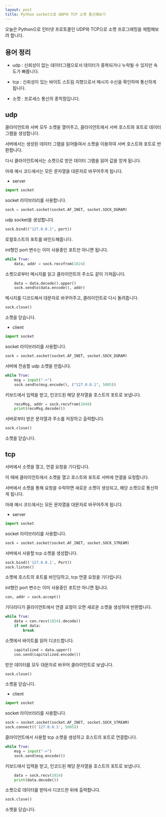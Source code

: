 ```yaml
---
layout: post
title: Python socket으로 UDP와 TCP 소켓 통신해보기
---
```


오늘은 Python으로 인터넷 프로토콜인 UDP와 TCP으로 소켓 프로그래밍을 체험해보려 합니다.

## 용어 정리

- udp : 신뢰성이 없는 데이터그램으로서 데이터가 중복되거나 누락될 수 있지만 속도가 빠릅니다.

- tcp : 신뢰성이 있는 바이트 스트림 지향으로서 메시지 수신을 확인하며 통신하게 됩니다.

* 소켓 : 프로세스 통신의 종착점입니다.

## udp

클라이언트와 서버 모두 소켓을 열어주고, 클라이언트에서 서버 호스트와 포트로 데이터그램을 생성합니다.

서버에서는 생성된 데이터 그램을 읽어들여서 소켓을 이용하여 서버 호스트와 포트로 반환합니다.

다시 클라이언트에서는 소켓으로 받은 데이터 그램을 읽어 값을 얻게 됩니다.

아래 예시 코드에서는 모든 문자열을 대문자로 바꾸어주게 됩니다.

- server

```python
import socket
```

socket 라이브러리를 사용합니다.

```python
sock = socket.socket(socket.AF_INET, socket.SOCK_DGRAM)
```

udp socket을 생성합니다.

```python
sock.bind(("127.0.0.1", port))
```

로컬호스트의 포트를 바인드해줍니다.

int형인 port 변수는 이미 사용중인 포트만 아니면 됩니다.

```python
while True:
    data, addr = sock.recvfrom(1024)
```

소켓으로부터 메시지를 읽고 클라이언트의 주소도 같이 가져옵니다.

```python
    data = data.decode().upper()
    sock.sendto(data.encode(), addr)
```

메시지를 디코드해서 대문자로 바꾸어주고, 클라이언트로 다시 돌려줍니다.

```python
sock.close()
```

소켓을 닫습니다.

- client

```python
import socket
```

socket 라이브러리를 사용합니다.

```python
sock = socket.socket(socket.AF_INET, socket.SOCK_DGRAM)
```

서버에 전송할 udp 소켓을 만듭니다.

```python
while True:
    msg = input("->")
    sock.sendto(msg.encode(), ("127.0.0.1", 5005))
```

키보드에서 입력을 받고, 인코드된 해당 문자열을 호스트의 포트로 보냅니다.

```python
    recvMsg, addr = sock.recvfrom(2048)
    print(recvMsg.decode())
```

서버로부터 받은 문자열과 주소를 저장하고 출력합니다.

```python
sock.close()
```

소켓을 닫습니다.

## tcp

서버에서 소켓을 열고, 연결 요청을 기다립니다.

이 때에 클라이언트에서 소켓을 열고 호스트와 포트로 서버에 연결을 요청합니다.

서버에서 소켓을 통해 요청을 수락하면 새로운 소켓이 생성되고, 해당 소켓으로 통신하게 됩니다.

아래 예시 코드에서는 모든 문자열을 대문자로 바꾸어주게 됩니다.

- server

```python
import socket
```

socket 라이브러리를 사용합니다.

```python
sock = socket.socket(socket.AF_INET, socket.SOCK_STREAM)
```

서버에서 사용할 tcp 소켓을 생성합니다.

```python
sock.bind(('127.0.0.1', Port))
sock.listen()
```

소켓에 호스트의 포트를 바인딩하고, tcp 연결 요청을 기다립니다.

int형인 port 변수는 이미 사용중인 포트만 아니면 됩니다.

```python
con, addr = sock.accept()
```

기다리다가 클라이언트에서 연결 요청이 오면 새로운 소켓을 생성하여 반환합니다.

```python
while True:
    data = con.recv(1024).decode()
    if not data:
        break
```

소켓에서 바이트를 읽어 디코드합니다.

```python
    capitalized = data.upper()
    con.send(capitalized.encode())
```

받은 데이터를 모두 대문자로 바꾸어 클라이언트로 보냅니다.

```python
sock.close()
```

소켓을 닫습니다.

- client

```python
import socket
```

socket 라이브러리를 사용합니다.

```python
sock = socket.socket(socket.AF_INET, socket.SOCK_STREAM)
sock.connect(('127.0.0.1', 5005))
```

클라이언트에서 사용할 tcp 소켓을 생성하고 호스트의 포트로 연결합니다.

```python
while True:
    msg = input("->")
    sock.send(msg.encode())
```

키보드에서 입력을 받고, 인코드된 해당 문자열을 호스트의 포트로 보냅니다.

```python
    data = sock.recv(1024)
    print(data.decode())
```

소켓으로 데이터를 받아서 디코드한 뒤에 출력합니다.

```python
sock.close()
```

소켓을 닫습니다.
